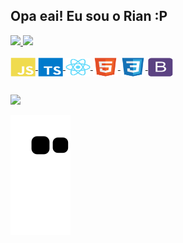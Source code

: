 ## Opa eai! Eu sou o Rian :P
 <div>
  <a href="https://github.com/idkrian">
  <img height="180em" src="https://github-readme-stats.vercel.app/api/top-langs/?username=idkrian&layout=compact&langs_count=7&theme=gotham"/>
  <img height="180em" src="https://github-readme-stats.vercel.app/api?username=idkrian&show_icons=true&theme=gotham&include_all_commits=true&count_private=true"/>

</div>
<div style="display: inline_block"><br>
  <img align="center" alt="Rian-Js" height="30" width="40" src="https://raw.githubusercontent.com/devicons/devicon/master/icons/javascript/javascript-plain.svg">
  <img align="center" alt="Rian-Ts" height="30" width="40" src="https://raw.githubusercontent.com/devicons/devicon/master/icons/typescript/typescript-plain.svg">
  <img align="center" alt="Rian-React" height="30" width="40" src="https://raw.githubusercontent.com/devicons/devicon/master/icons/react/react-original.svg">
  <img align="center" alt="Rian-HTML" height="30" width="40" src="https://raw.githubusercontent.com/devicons/devicon/master/icons/html5/html5-original.svg">
  <img align="center" alt="Rian-CSS" height="30" width="40" src="https://raw.githubusercontent.com/devicons/devicon/master/icons/css3/css3-original.svg">
  <img align="center" alt="Rian-Bootstrap" height="30" width="40" src="https://raw.githubusercontent.com/devicons/devicon/master/icons/bootstrap/bootstrap-plain.svg">
</div>
  
  ##
 
<div> 
  <a href="https://www.linkedin.com/in/riansouza/" target="_blank"><img src="https://img.shields.io/badge/-LinkedIn-%230077B5?style=for-the-badge&logo=linkedin&logoColor=white" target="_blank"></a> 
 
  ![Snake animation](https://github.com/rafaballerini/rafaballerini/blob/output/github-contribution-grid-snake.svg)
 
</div>
